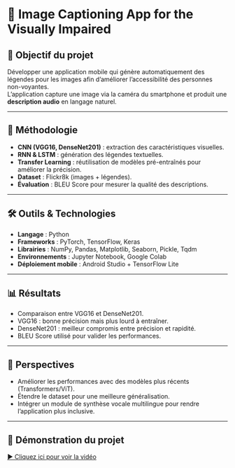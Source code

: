 # 📱 Image Captioning App for the Visually Impaired

## 🎯 Objectif du projet
Développer une application mobile qui génère automatiquement des légendes pour les images afin d’améliorer l’accessibilité des personnes non-voyantes.  
L’application capture une image via la caméra du smartphone et produit une **description audio** en langage naturel.

---

## 🧠 Méthodologie
- **CNN (VGG16, DenseNet201)** : extraction des caractéristiques visuelles.  
- **RNN & LSTM** : génération des légendes textuelles.  
- **Transfer Learning** : réutilisation de modèles pré-entraînés pour améliorer la précision.  
- **Dataset** : Flickr8k (images + légendes).  
- **Évaluation** : BLEU Score pour mesurer la qualité des descriptions.  

---

## 🛠️ Outils & Technologies
- **Langage** : Python  
- **Frameworks** : PyTorch, TensorFlow, Keras  
- **Librairies** : NumPy, Pandas, Matplotlib, Seaborn, Pickle, Tqdm  
- **Environnements** : Jupyter Notebook, Google Colab  
- **Déploiement mobile** : Android Studio + TensorFlow Lite  

---

## 📊 Résultats
- Comparaison entre VGG16 et DenseNet201.  
- VGG16 : bonne précision mais plus lourd à entraîner.  
- DenseNet201 : meilleur compromis entre précision et rapidité.  
- BLEU Score utilisé pour valider les performances.  

---

## 🚀 Perspectives
- Améliorer les performances avec des modèles plus récents (Transformers/ViT).  
- Étendre le dataset pour une meilleure généralisation.  
- Intégrer un module de synthèse vocale multilingue pour rendre l’application plus inclusive.  

---
## 🎥 Démonstration du projet
[▶️ Cliquez ici pour voir la vidéo](video.mp4)





